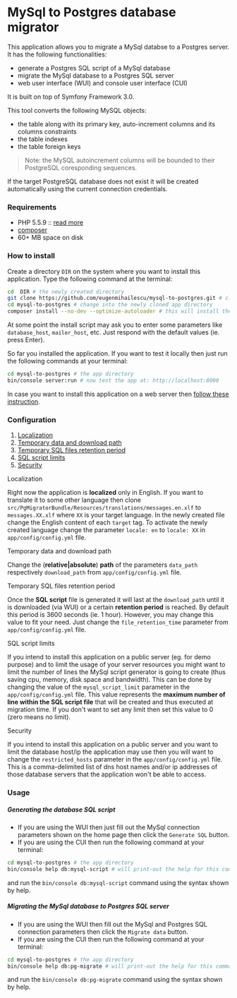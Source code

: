 # MySql to Postgres database migrator
This application allows you to migrate a MySql databse to a Postgres server. It has the following functionalities:
- generate a Postgres SQL script of a MySql database
- migrate the MySql database to a Postgres SQL server
- web user interface (WUI) and console user interface (CUI)

It is built on top of Symfony Framework 3.0.

This tool converts the following MySQL objects:
- the table along with its primary key, auto-increment columns and its columns constraints
- the table indexes
- the table foreign keys

> Note:
> the MySQL autoincrement columns will be bounded to their PostgreSQL coresponding sequences.

If the target PostgreSQL database does not exist it will be created automatically using the current connection credentials.
 
### Requirements
* PHP 5.5.9 :: [read more](http://symfony.com/doc/current/reference/requirements.html)
* [composer](https://getcomposer.org/doc/00-intro.md#installation-linux-unix-osx)
* 60+ MB space on disk

### How to install

Create a directory `DIR` on the system where you want to install this application. Type the following command at the terminal:
```bash
cd  DIR # the newly created directory
git clone https://github.com/eugenmihailescu/mysql-to-postgres.git # close the project at DIR
cd mysql-to-postgres # change into the newly cloned app directory
composer install --no-dev --optimize-autoloader # this will install the project dependencies
```
At some point the install script may ask you to enter some parameters like `database_host`, `mailer_host`, etc. Just respond with the default values (ie. press Enter).

So far you installed the application. If you want to test it locally then just run the following commands at your terminal:
```bash
cd mysql-to-postgres # the app directory
bin/console server:run # now test the app at: http://localhost:8000
```
In case you want to install this application on a web server then [follow these instruction](http://symfony.com/doc/current/cookbook/configuration/web_server_configuration.html).

### Configuration

1. [Localization](#localization)
2. [Temporary data and download path](#temp-path)
3. [Temporary SQL files retention period](#retention)
4. [SQL script limits](#script-limit)
5. [Security](#security)

<a id="localization">Localization</a>

Right now the application is **localized** only in English. If you want to translate it to some other language then clone `src/PgMigratorBundle/Resources/translations/messages.en.xlf` to `messages.XX.xlf` where `XX` is your target language. In the newly created file change the English content of each `target` tag. To activate the newly created language change the parameter `locale: en` to `locale: XX` in `app/config/config.yml` file.

<a id="temp-path">Temporary data and download path</a>

Change the (**relative|absolute**) **path** of the parameters `data_path` respectively `download_path` from `app/config/config.yml` file.

<a id="retention">Temporary SQL files retention period</a>

Once the **SQL script** file is generated it will last at the `download_path` until it is downloaded (via WUI) or a certain **retention period** is reached. By default this period is 3600 seconds (ie. 1 hour). However, you may change this value to fit your need. Just change the `file_retention_time` parameter from `app/config/config.yml` file.

<a id="script-limit">SQL script limits</a>

If you intend to install this application on a public server (eg. for demo purpose) and to limit the usage of your server resources you might want to limit the number of lines the MySql script generator is going to create (thus saving cpu, memory, disk space and bandwidth). This can be done by changing the value of the `mysql_script_limit` parameter in the `app/config/config.yml` file. This value represents the **maximum number of line within the SQL script file** that will be created and thus executed at migration time. If you don't want to set any limit then set this value to 0 (zero means no limit).
 
<a id="security">Security</a>

If you intend to install this application on a public server and you want to limit the database host/ip the application may use then you will want to change the `restricted_hosts` parameter in the `app/config/config.yml` file. This is a comma-delimited list of dns host names and/or ip addresses of those database servers that the application won't be able to access.  
 
### Usage
##### Generating the database SQL script

- If you are using the WUI then just fill out the MySql connection parameters shown on the home page then click the `Generate SQL` button.
- If you are using the CUI then run the following command at your terminal:
```bash
cd mysql-to-postgres # the app directory
bin/console help db:mysql-script # will print-out the help for this command
```
and run the `bin/console db:mysql-script` command using the syntax shown by help.

##### Migrating the MySql database to Postgres SQL server
- If you are using the WUI then fill out the MySql and Postgres SQL connection parameters then click the `Migrate data` button.
- If you are using the CUI then run the following command at your terminal:
```bash
cd mysql-to-postgres # the app directory
bin/console help db:pg-migrate # will print-out the help for this command
```
and run the `bin/console db:pg-migrate` command using the syntax shown by help.
